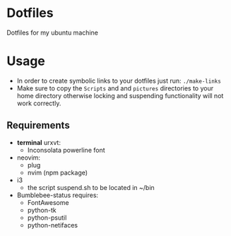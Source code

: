 # Dotfiles

Dotfiles for my ubuntu machine

# Usage

- In order to create symbolic links to your dotfiles just run: `./make-links`
- Make sure to copy the `Scripts` and and `pictures` directories to your home directory otherwise locking and suspending functionality will not work correctly.

## Requirements

- **terminal** urxvt:
  - Inconsolata powerline font
- neovim:
  - plug
  - nvim (npm package)
- i3
  - the script suspend.sh to be located in ~/bin
- Bumblebee-status requires:
  - FontAwesome
  - python-tk
  - python-psutil
  - python-netifaces
